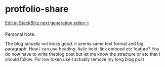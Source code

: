 # protfolio-share

[Edit in StackBlitz next generation editor ⚡️](https://stackblitz.com/~/github.com/bahauddinco/protfolio-share)


Personal Note: 

The blog actually not looks good. it seems same text format and big paragraph. How I can use heading, italic bold, link embeed etc feature? You do now have to write theblog post but let me know the stracture or etc that I should follow. For low token use I actually remove my long blog post